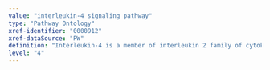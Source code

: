 ```yaml
---
value: "interleukin-4 signaling pathway"
type: "Pathway Ontology"
xref-identifier: "0000912"
xref-dataSource: "PW"
definition: "Interleukin-4 is a member of interleukin 2 family of cytokine whose signaling is important for the differentiation of naive T helper cells."
level: "4"
---
```

